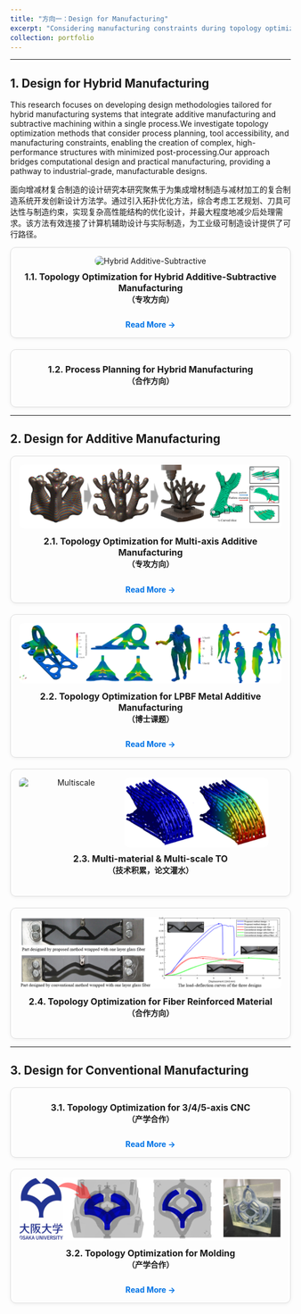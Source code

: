 ```yaml
---
title: "方向一：Design for Manufacturing"
excerpt: "Considering manufacturing constraints during topology optimization brings designs closer to practical implementation.<br/><img src='/images/封面2.png'>"
collection: portfolio
---
```


<style>
.card-grid {
  display: grid;
  grid-template-columns: repeat(auto-fit, minmax(280px, 1fr));
  gap: 20px;
}
.card {
  border: 1px solid #ddd;
  border-radius: 10px;
  padding: 15px;
  box-shadow: 0 2px 6px rgba(0, 0, 0, 0.05);
  text-align: center;
}
.card img {
  width: 100%;
  border-radius: 8px;
}
.card h4 {
  font-size: 16px;
  margin-top: 10px;
}
.card a {
  display: inline-block;
  margin-top: 6px;
  font-weight: bold;
  text-decoration: none;
  color: #0073e6;
}
.card a:hover {
  color: #0056a3;
}
</style>

---

## 1. Design for Hybrid Manufacturing
<div class="research-text2">
<p>
This research focuses on developing design methodologies tailored for hybrid manufacturing systems that integrate additive manufacturing and subtractive machining within a single process.We investigate topology optimization methods that consider process planning, tool accessibility, and manufacturing constraints, enabling the creation of complex, high-performance structures with minimized post-processing.Our approach bridges computational design and practical manufacturing, providing a pathway to industrial-grade, manufacturable designs.
</p>

<p>
面向增减材复合制造的设计研究本研究聚焦于为集成增材制造与减材加工的复合制造系统开发创新设计方法学。通过引入拓扑优化方法，综合考虑工艺规划、刀具可达性与制造约束，实现复杂高性能结构的优化设计，并最大程度地减少后处理需求。该方法有效连接了计算机辅助设计与实际制造，为工业级可制造设计提供了可行路径。
</p>
</div>

<div class="card-grid">

<div class="card">
  <img src='/images/HASM/HASM1.png' alt="Hybrid Additive-Subtractive">
  <h4>1.1. Topology Optimization for Hybrid Additive-Subtractive Manufacturing<br/><span style="font-size:14px;">（专攻方向）</span></h4>
  <a href="{{ '/portfolio/sub/HASM/' | relative_url }}" class="btn">Read More →</a>
</div>

<div class="card">
  <h4>1.2. Process Planning for Hybrid Manufacturing<br/><span style="font-size:14px;">（合作方向）</span></h4>
</div>

</div>

---

## 2. Design for Additive Manufacturing

<div class="card-grid">

<div class="card">
  <img src='/images/multi-axis AM/图片1.png' alt="Multi-axis AM">
  <h4>2.1. Topology Optimization for Multi-axis Additive Manufacturing<br/><span style="font-size:14px;">（专攻方向）</span></h4>
  <a href="{{ '/portfolio/sub/AM2/' | relative_url }}" class="btn">Read More →</a>
</div>

<div class="card">
  <img src='/images/manufacturing_process/研究0.png' alt="LPBF">
  <h4>2.2. Topology Optimization for LPBF Metal Additive Manufacturing<br/><span style="font-size:14px;">（博士课题）</span></h4>
  <a href="{{ '/portfolio/sub/AM1/' | relative_url }}" class="btn">Read More →</a>
</div>

<div class="card">
  <div style="display: flex; gap: 0px;">
    <img src='/images/multiscale/TopResult_122.gif' style="width:40%;" alt="Multiscale">
    <img src='/images/multiscale/local.png' style="width:55%;" alt="Multiscale Local">
  </div>
  <h4>2.3. Multi-material & Multi-scale TO<br/><span style="font-size:14px;">（技术积累，论文灌水）</span></h4>
</div>

<div class="card">
  <img src='/images/fiber/fiber.png' alt="LPBF">
  <h4>2.4. Topology Optimization for Fiber Reinforced Material<br/><span style="font-size:14px;">（合作方向）</span></h4>
</div>

</div>

---

## 3. Design for Conventional Manufacturing

<div class="card-grid">

<div class="card">
  <h4>3.1. Topology Optimization for 3/4/5-axis CNC<br/><span style="font-size:14px;">（产学合作）</span></h4>
  <a href="{{ '/portfolio/sub/AM11/' | relative_url }}" class="btn">Read More →</a>
</div>

<div class="card">
  <img src='/images/cooling/cooling.png' alt="Molding">
  <h4>3.2. Topology Optimization for Molding<br/><span style="font-size:14px;">（产学合作）</span></h4>
  <a href="{{ '/portfolio/sub/AM11/' | relative_url }}" class="btn">Read More →</a>
</div>

</div>

[def]: /manufacturing_process
